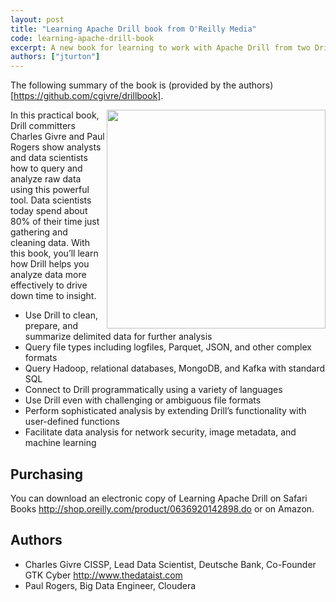 ```yaml
---
layout: post
title: "Learning Apache Drill book from O'Reilly Media"
code: learning-apache-drill-book
excerpt: A new book for learning to work with Apache Drill from two Drill comitters has been published through O'Reilly Media.  The book contains helpful explanations and recipes for different types of user from big data admins to data scientists.  It also presents information relevant to developers interested in customising Drill, contributing to the open source project or just taking a peek under the hood.
authors: ["jturton"]
---
```


The following summary of the book is (provided by the authors)[https://github.com/cgivre/drillbook].

<img src="images/cover.jpg" height=350 align="right" />In this practical book, Drill committers Charles Givre and Paul Rogers show analysts and data scientists how to query and analyze raw data using this powerful tool. Data scientists today spend about 80% of their time just gathering and cleaning data. With this book, you’ll learn how Drill helps you analyze data more effectively to drive down time to insight.

* Use Drill to clean, prepare, and summarize delimited data for further analysis
* Query file types including logfiles, Parquet, JSON, and other complex formats
* Query Hadoop, relational databases, MongoDB, and Kafka with standard SQL
* Connect to Drill programmatically using a variety of languages
* Use Drill even with challenging or ambiguous file formats
* Perform sophisticated analysis by extending Drill’s functionality with user-defined functions
* Facilitate data analysis for network security, image metadata, and machine learning

## Purchasing
You can download an electronic copy of Learning Apache Drill on Safari Books http://shop.oreilly.com/product/0636920142898.do or on Amazon. 

## Authors

* Charles Givre CISSP, Lead Data Scientist, Deutsche Bank, Co-Founder GTK Cyber http://www.thedataist.com
* Paul Rogers, Big Data Engineer, Cloudera
